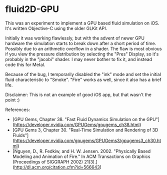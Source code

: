 # fluid2D-GPU
This was an experiment to implement a GPU based fluid simulation on iOS. It's written Objective-C using the older GLKit API.

Initially it was working flawlessly, but with the advent of newer GPU hardware the simulation starts to break down after a short period of time. Possibly due to an arithmetic overflow in a shader. The flaw is most obvious if you view the pressure distribution by selecting the "Pres" Display, so it's probably in the "jacobi" shader. I may never bother to fix it, and instead code this for Metal.

Because of the bug, I temporarily disabled the "ink" mode and set the initial fluid characteristic to "Smoke". "Fire" works as well, since it also has a brief life.

Disclaimer: This is not an example of good iOS app, but that wasn't the point :)

References:
* [GPU Gems, Chapter 38. "Fast Fluid Dynamics Simulation on the GPU"] (https://developer.nvidia.com/GPUGems/gpugems_ch38.html)
* [GPU Gems 3, Chapter 30. "Real-Time Simulation and Rendering of 3D Fluids"] (https://developer.nvidia.com/gpugems/GPUGems3/gpugems3_ch30.html)
* [Nguyen, D., R. Fedkiw, and H. W. Jensen. 2002. "Physically Based Modeling and Animation of Fire." In ACM Transactions on Graphics (Proceedings of SIGGRAPH 2002) 21(3).] (http://dl.acm.org/citation.cfm?id=566643)
